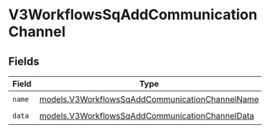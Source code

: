 # V3WorkflowsSqAddCommunicationChannel


## Fields

| Field                                                                                                    | Type                                                                                                     | Required                                                                                                 | Description                                                                                              |
| -------------------------------------------------------------------------------------------------------- | -------------------------------------------------------------------------------------------------------- | -------------------------------------------------------------------------------------------------------- | -------------------------------------------------------------------------------------------------------- |
| `name`                                                                                                   | [models.V3WorkflowsSqAddCommunicationChannelName](../models/v3workflowssqaddcommunicationchannelname.md) | :heavy_check_mark:                                                                                       | N/A                                                                                                      |
| `data`                                                                                                   | [models.V3WorkflowsSqAddCommunicationChannelData](../models/v3workflowssqaddcommunicationchanneldata.md) | :heavy_check_mark:                                                                                       | N/A                                                                                                      |
